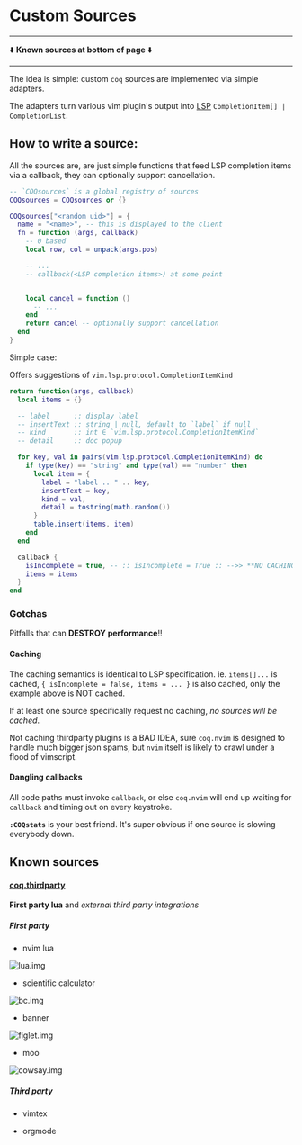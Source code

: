 # Custom Sources

---

⬇️  **Known sources at bottom of page** ⬇️

---

The idea is simple: custom `coq` sources are implemented via simple adapters.

The adapters turn various vim plugin's output into [LSP](https://microsoft.github.io/language-server-protocol/specification) `CompletionItem[] | CompletionList`.

## How to write a source:

All the sources are, are just simple functions that feed LSP completion items via a callback, they can optionally support cancellation.

```lua
-- `COQsources` is a global registry of sources
COQsources = COQsources or {}

COQsources["<random uid>"] = {
  name = "<name>", -- this is displayed to the client
  fn = function (args, callback)
    -- 0 based
    local row, col = unpack(args.pos)

    -- ...
    -- callback(<LSP completion items>) at some point


    local cancel = function ()
      -- ...
    end
    return cancel -- optionally support cancellation
  end
}
```

Simple case:

Offers suggestions of `vim.lsp.protocol.CompletionItemKind`

```lua
return function(args, callback)
  local items = {}

  -- label      :: display label
  -- insertText :: string | null, default to `label` if null
  -- kind       :: int ∈ `vim.lsp.protocol.CompletionItemKind`
  -- detail     :: doc popup

  for key, val in pairs(vim.lsp.protocol.CompletionItemKind) do
    if type(key) == "string" and type(val) == "number" then
      local item = {
        label = "label .. " .. key,
        insertText = key,
        kind = val,
        detail = tostring(math.random())
      }
      table.insert(items, item)
    end
  end

  callback {
    isIncomplete = true, -- :: isIncomplete = True :: -->> **NO CACHING** <<--
    items = items
  }
end
```

### Gotchas

Pitfalls that can **DESTROY performance**!!

#### Caching

The caching semantics is identical to LSP specification. ie. `items[]...` is cached, `{ isIncomplete = false, items = ... }` is also cached, only the example above is NOT cached.

If at least one source specifically request no caching, _no sources will be cached_.

Not caching thirdparty plugins is a BAD IDEA, sure `coq.nvim` is designed to handle much bigger json spams, but `nvim` itself is likely to crawl under a flood of vimscript.

#### Dangling callbacks

All code paths must invoke `callback`, or else `coq.nvim` will end up waiting for `callback` and timing out on every keystroke.

**`:COQstats`** is your best friend. It's super obvious if one source is slowing everybody down.

## Known sources

#### [coq.thirdparty](https://github.com/ms-jpq/coq.thirdparty)

**First party lua** and _external third party integrations_

##### First party

- nvim lua

![lua.img](https://raw.githubusercontent.com/ms-jpq/coq.artifacts/artifacts/preview/nvim_lua.gif)

- scientific calculator

![bc.img](https://raw.githubusercontent.com/ms-jpq/coq.artifacts/artifacts/preview/bc.gif)

- banner

![figlet.img](https://raw.githubusercontent.com/ms-jpq/coq.artifacts/artifacts/preview/figlet.gif)

- moo

![cowsay.img](https://raw.githubusercontent.com/ms-jpq/coq.artifacts/artifacts/preview/cowsay.gif)

##### Third party

- vimtex

- orgmode
